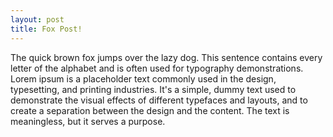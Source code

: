 ```yaml
---
layout: post
title: Fox Post!
---
```


The quick brown fox jumps over the lazy dog. This sentence contains every letter of the alphabet and is often used for typography demonstrations. Lorem ipsum is a placeholder text commonly used in the design, typesetting, and printing industries. It's a simple, dummy text used to demonstrate the visual effects of different typefaces and layouts, and to create a separation between the design and the content. The text is meaningless, but it serves a purpose.
